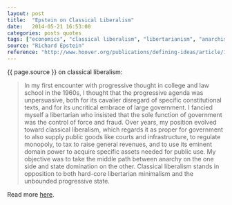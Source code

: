 ```yaml
---
layout: post
title:  "Epstein on Classical Liberalism"
date:   2014-05-21 16:53:00
categories: posts quotes
tags: ["economics", "classical liberalism", "libertarianism", "anarchism", "progressivism"]
source: "Richard Epstein"
reference: "http://www.hoover.org/publications/defining-ideas/article/178991"
---
```


{{ page.source }} on classical liberalism:

> In my first encounter with progressive thought in college and law school in the 1960s, I thought that the progressive agenda was unpersuasive, both for its cavalier disregard of specific constitutional texts, and for its uncritical embrace of large government. I fancied myself a libertarian who insisted that the sole function of government was the control of force and fraud. Over years, my position evolved toward classical liberalism, which regards it as proper for government to also supply public goods like courts and infrastructure, to regulate monopoly, to tax to raise general revenues, and to use its eminent domain power to acquire specific assets needed for public use. My objective was to take the middle path between anarchy on the one side and state domination on the other. Classical liberalism stands in opposition to both hard-core libertarian minimalism and the unbounded progressive state.

Read more [here]({{page.reference}}).
